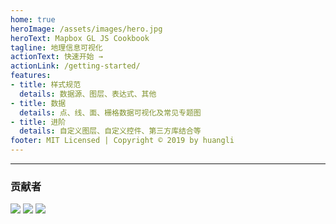```yaml
---
home: true
heroImage: /assets/images/hero.jpg
heroText: Mapbox GL JS Cookbook
tagline: 地理信息可视化
actionText: 快速开始 →
actionLink: /getting-started/
features:
- title: 样式规范
  details: 数据源、图层、表达式、其他
- title: 数据
  details: 点、线、面、栅格数据可视化及常见专题图
- title: 进阶
  details: 自定义图层、自定义控件、第三方库结合等
footer: MIT Licensed | Copyright © 2019 by huangli
---
```


***

### 贡献者
[![](https://avatars2.githubusercontent.com/u/20068340?s=60&v=4)](https://github.com/huanglii/)
[![](https://avatars0.githubusercontent.com/u/27879336?s=60&v=4)](https://github.com/JerckyLY)
[![](https://avatars1.githubusercontent.com/u/3953310?s=60&v=4)](https://github.com/AllanHao)
